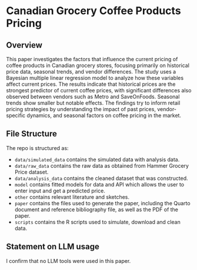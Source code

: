 # Canadian Grocery Coffee Products Pricing

## Overview

This paper investigates the factors that influence the current pricing of coffee products in Canadian grocery stores, focusing primarily on historical price data, seasonal trends, and vendor differences. The study uses a Bayesian multiple linear regression model to analyze how these variables affect current prices. The results indicate that historical prices are the strongest predictor of current coffee prices, with significant differences also observed between vendors such as Metro and SaveOnFoods. Seasonal trends show smaller but notable effects. The findings try to inform retail pricing strategies by understanding the impact of past prices, vendor-specific dynamics, and seasonal factors on coffee pricing in the market.

## File Structure

The repo is structured as:


-   `data/simulated_data` contains the simulated data with analysis data.
-   `data/raw_data` contains the raw data as obtained from Hammer Grocery Price dataset.
-   `data/analysis_data` contains the cleaned dataset that was constructed.
-   `model` contains fitted models for data and API which allows the user to enter input and get a predicted price.
-   `other` contains relevant literature and sketches.
-   `paper` contains the files used to generate the paper, including the Quarto document and reference bibliography file, as well as the PDF of the paper. 
-   `scripts` contains the R scripts used to simulate, download and clean data.


## Statement on LLM usage

I confirm that no LLM tools were used in this paper.
